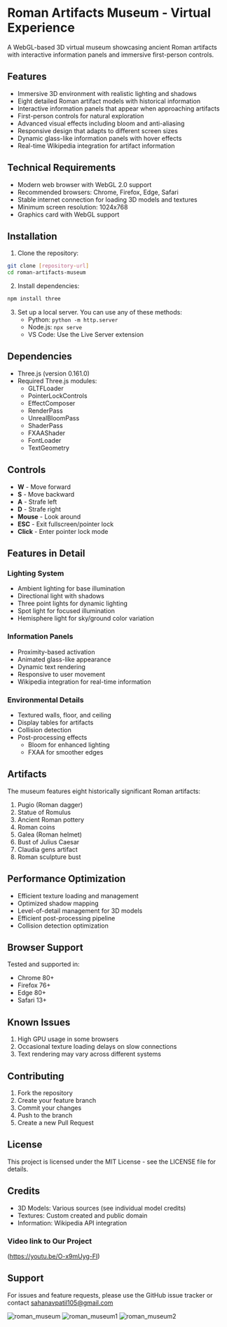 # Roman Artifacts Museum - Virtual Experience

A WebGL-based 3D virtual museum showcasing ancient Roman artifacts with interactive information panels and immersive first-person controls.

## Features

- Immersive 3D environment with realistic lighting and shadows
- Eight detailed Roman artifact models with historical information
- Interactive information panels that appear when approaching artifacts
- First-person controls for natural exploration
- Advanced visual effects including bloom and anti-aliasing
- Responsive design that adapts to different screen sizes
- Dynamic glass-like information panels with hover effects
- Real-time Wikipedia integration for artifact information

## Technical Requirements

- Modern web browser with WebGL 2.0 support
- Recommended browsers: Chrome, Firefox, Edge, Safari
- Stable internet connection for loading 3D models and textures
- Minimum screen resolution: 1024x768
- Graphics card with WebGL support

## Installation

1. Clone the repository:
```bash
git clone [repository-url]
cd roman-artifacts-museum
```

2. Install dependencies:
```bash
npm install three
```

3. Set up a local server. You can use any of these methods:
   - Python: `python -m http.server`
   - Node.js: `npx serve`
   - VS Code: Use the Live Server extension

## Dependencies

- Three.js (version 0.161.0)
- Required Three.js modules:
  - GLTFLoader
  - PointerLockControls
  - EffectComposer
  - RenderPass
  - UnrealBloomPass
  - ShaderPass
  - FXAAShader
  - FontLoader
  - TextGeometry

## Controls

- **W** - Move forward
- **S** - Move backward
- **A** - Strafe left
- **D** - Strafe right
- **Mouse** - Look around
- **ESC** - Exit fullscreen/pointer lock
- **Click** - Enter pointer lock mode

## Features in Detail

### Lighting System
- Ambient lighting for base illumination
- Directional light with shadows
- Three point lights for dynamic lighting
- Spot light for focused illumination
- Hemisphere light for sky/ground color variation

### Information Panels
- Proximity-based activation
- Animated glass-like appearance
- Dynamic text rendering
- Responsive to user movement
- Wikipedia integration for real-time information

### Environmental Details
- Textured walls, floor, and ceiling
- Display tables for artifacts
- Collision detection
- Post-processing effects
  - Bloom for enhanced lighting
  - FXAA for smoother edges

## Artifacts

The museum features eight historically significant Roman artifacts:
1. Pugio (Roman dagger)
2. Statue of Romulus
3. Ancient Roman pottery
4. Roman coins
5. Galea (Roman helmet)
6. Bust of Julius Caesar
7. Claudia gens artifact
8. Roman sculpture bust

## Performance Optimization

- Efficient texture loading and management
- Optimized shadow mapping
- Level-of-detail management for 3D models
- Efficient post-processing pipeline
- Collision detection optimization

## Browser Support

Tested and supported in:
- Chrome 80+
- Firefox 76+
- Edge 80+
- Safari 13+

## Known Issues

1. High GPU usage in some browsers
2. Occasional texture loading delays on slow connections
3. Text rendering may vary across different systems

## Contributing

1. Fork the repository
2. Create your feature branch
3. Commit your changes
4. Push to the branch
5. Create a new Pull Request

## License

This project is licensed under the MIT License - see the LICENSE file for details.

## Credits

- 3D Models: Various sources (see individual model credits)
- Textures: Custom created and public domain
- Information: Wikipedia API integration

### Video link to Our Project
(https://youtu.be/O-x9mUyg-FI)

## Support

For issues and feature requests, please use the GitHub issue tracker or contact sahanavpatil105@gmail.com

![roman_museum](https://github.com/user-attachments/assets/5c8dd537-c95a-416a-b801-dcdea3059899)
![roman_museum1](https://github.com/user-attachments/assets/d4e8ffa9-49a4-435a-a11c-d845924bb0ab)
![roman_museum2](https://github.com/user-attachments/assets/afe844c0-8fa7-4369-bbdb-291ac4890ba3)

